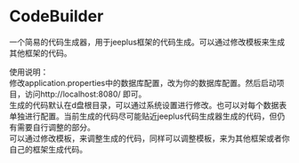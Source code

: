 # CodeBuilder
一个简易的代码生成器，用于jeeplus框架的代码生成。可以通过修改模板来生成其他框架的代码。

使用说明：<br>
修改application.properties中的数据库配置，改为你的数据库配置。然后启动项目，访问http://localhost:8080/ 即可。<br>
生成的代码默认在d盘根目录，可以通过系统设置进行修改。也可以对每个数据表单独进行配置。当前生成的代码尽可能贴近jeeplus代码生成器生成的代码，但仍有需要自行调整的部分。<br>
可以通过修改模板，来调整生成的代码，同样可以调整模板，来为其他框架或者你自己的框架生成代码。
